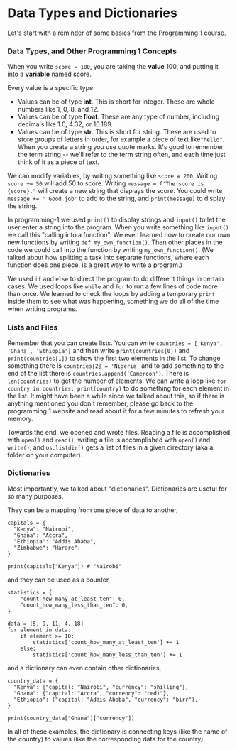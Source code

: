 
# Data Types and Dictionaries

Let's start with a reminder of some basics from the Programming 1 course.

### Data Types, and Other Programming 1 Concepts

When you write `score = 100`, you are taking the **value** 100, and putting it into a **variable** named score.

Every value is a specific type.

* Values can be of type **int**. This is short for integer. These are whole numbers like 1, 0, 8, and 12.
* Values can be of type **float**. These are any type of number, including decimals like 1.0, 4.32, or 10.189.
* Values can be of type **str**. This is short for string. These are used to store groups of letters in order, for example a piece of text like`"hello"`. When you create a string you use quote marks. It's good to remember the term string -- we'll refer to the term string often, and each time just think of it as a piece of text.

We can modify variables, by writing something like `score = 200`. Writing `score += 50` will add 50 to score. Writing `message = f'The score is {score}."` will create a new string that displays the score. You could write `message += ' Good job'` to add to the string, and `print(message)` to display the string.

In programming-1 we used `print()` to display strings and `input()` to let the user enter a string into the program. When you write something like `input()` we call this "calling into a function". We even learned how to create our own new functions by writing `def my_own_function()`.  Then other places in the code we could call into the function by writing `my_own_function()`. (We talked about how splitting a task into separate functions, where each function does one piece, is a great way to write a program.)

We used `if` and `else` to direct the program to do different things in certain cases. We used loops like `while` and `for` to run a few lines of code more than once. We learned to check the loops by adding a temporary `print` inside them to see what was happening, something we do all of the time when writing programs.

### Lists and Files

Remember that you can create lists. You can write `countries = ['Kenya', 'Ghana', 'Ethiopia']` and then write `print(countries[0])` and `print(countries[1])` to show the first two elements in the list. To change something there is `countries[2] = 'Nigeria'` and to add something to the end of the list there is `countries.append('Cameroon')`. There is `len(countries)` to get the number of elements. We can write a loop like `for country in countries: print(country)` to do something for each element in the list. It might have been a while since we talked about this, so if there is anything mentioned you don't remember, please go back to the programming 1 website and read about it for a few minutes to refresh your memory.

Towards the end, we opened and wrote files. Reading a file is accomplished with `open()` and `read()`, writing a file is accomplished with `open()` and `write()`, and `os.listdir()` gets a list of files in a given directory (aka a folder on your computer).

### Dictionaries

Most importantly, we talked about "dictionaries". Dictionaries are useful for so many purposes.

They can be a mapping from one piece of data to another,

```
capitals = {
  "Kenya": "Nairobi",
  "Ghana": "Accra",
  "Ethiopia": "Addis Ababa",
  "Zimbabwe": "Harare",
}

print(capitals["Kenya"]) # "Nairobi"
```

and they can be used as a counter,

```
statistics = {
    "count_how_many_at_least_ten": 0,
    "count_how_many_less_than_ten": 0,
}

data = [5, 9, 11, 4, 18]
for element in data:
    if element >= 10:
        statistics['count_how_many_at_least_ten'] += 1
    else:
        statistics['count_how_many_less_than_ten'] += 1
```

and a dictionary can even contain other dictionaries,

```
country_data = {
  "Kenya": {"capital: "Nairobi", "currency": "shilling"},
  "Ghana": {"capital: "Accra", "currency": "cedi"},
  "Ethiopia": {"capital: "Addis Ababa", "currency": "birr"},
}

print(country_data["Ghana"]["currency"])
```

In all of these examples, the dictionary is connecting keys (like the name of the country) to values (like the corresponding data for the country).  

